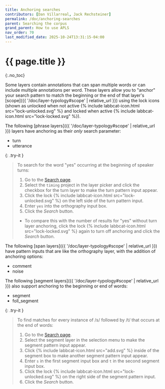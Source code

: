 ```yaml
---
title: Anchoring searches
contributors: [Dan Villarreal, Jack Rechsteiner]
permalink: /doc/anchoring-searches
parent: Searching the corpus
grand_parent: How to use APLS
nav_order: 70
last_modified_date: 2025-10-24T13:31:15-04:00
---
```


# {{ page.title }}
{:.no_toc}

Some layers contain annotations that can span multiple words or can include multiple annotations per word.
These layers allow you to "anchor" your search pattern to match the beginning or the end of that layer's [scope]({{ '/doc/layer-typology#scope' | relative_url }}) using the lock icons (shown as unlocked when not active {% include labbcat-icon.html src="lock-unlocked.svg" %} and locked when active {% include labbcat-icon.html src="lock-locked.svg" %}).

The following [phrase layers]({{ '/doc/layer-typology#scope' | relative_url }}) layers have anchoring as their _only_ search parameter:
- <span class="layer">turn</span>
- <span class="layer">utterance</span>

{: .try-it }
> To search for the word "yes" occurring at the beginning of speaker turns:
> 1. Go to the [<span class="apls-page">Search</span> page](https://apls.pitt.edu/labbcat/search).
> 1. Select the `timing` project in the layer picker and click the checkbox for the <span class="layer">turn</span> layer to make the turn pattern input appear.
> 1. Click the lock {% include labbcat-icon.html src="lock-unlocked.svg" %} on the left side of the turn pattern input.
> 1. Enter `yes` into the orthography input box.
> 1. Click the _Search_ button.
> - To compare this with the number of results for "yes" without <span class="layer">turn</span> layer anchoring, click the lock {% include labbcat-icon.html src="lock-locked.svg" %} again to turn off anchoring and click the _Search_ button.

The following [span layers]({{ '/doc/layer-typology#scope' | relative_url }}) have pattern inputs that are like the <span class="layer">orthography</span> layer, with the addition of anchoring options:
- <span class="layer">comment</span>
- <span class="layer">noise</span>

The following [segment layers]({{ '/doc/layer-typology#scope' | relative_url }}) also support anchoring to the beginning or end of words:
- <span class="layer">segment</span>
- <span class="layer">foll_segment</span>

{: .try-it }
> To find matches for every instance of /s/ followed by /t/ that occurs at the end of words:
> 1. Go to the [<span class="apls-page">Search</span> page](https://apls.pitt.edu/labbcat/search).
> 1. Select the <span class="layer">segment</span> layer in the selection menu to make the <span class="layer">segment</span> pattern input appear.
> 1. Click {% include labbcat-icon.html src="add.svg" %} inside of the segment box to make another segment pattern input appear.
> 1. Enter `s` in the first segment input box and `t` in the second segment input box.
> 1. Click the lock {% include labbcat-icon.html src="lock-unlocked.svg" %} on the right side of the segment pattern input.
> 1. Click the _Search_ button.
